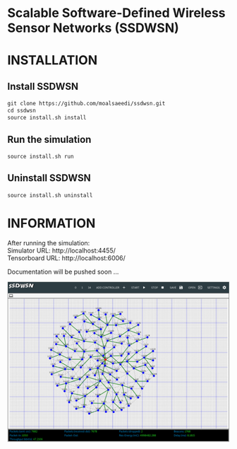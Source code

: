 # Scalable Software-Defined Wireless Sensor Networks (SSDWSN)

# INSTALLATION

## Install SSDWSN
```
git clone https://github.com/moalsaeedi/ssdwsn.git
cd ssdwsn
source install.sh install
```
## Run the simulation
```
source install.sh run
```
## Uninstall SSDWSN
```
source install.sh uninstall
```

# INFORMATION

After running the simulation:<br/>
Simulator URL: http://localhost:4455/<br/>
Tensorboard URL: http://localhost:6006/<br/>


Documentation will be pushed soon ...


![plot](https://github.com/moalsaeedi/ssdwsn/blob/main/outputs/ssdwsn-snapshot.png?raw=true)